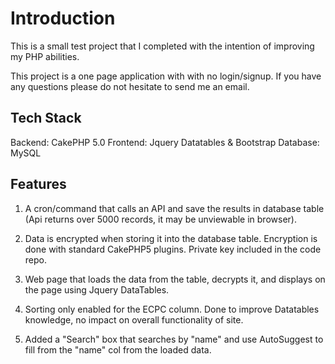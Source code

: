 # Introduction
This is a small test project that I completed with the intention of improving my PHP abilities.

This project is a one page application with with no login/signup. If you have any questions please do not hesitate to send me an email.

## Tech Stack
Backend: CakePHP 5.0
Frontend: Jquery Datatables & Bootstrap
Database: MySQL

## Features
1. A cron/command that calls an API and save the results in database table (Api returns over 5000 records, it may be unviewable in browser).

2. Data is encrypted when storing it into the database table. Encryption is done with standard CakePHP5 plugins. Private key included in the code repo.

3. Web page that loads the data from the table, decrypts it, and displays on the page using Jquery DataTables.

4. Sorting only enabled for the ECPC column. Done to improve Datatables knowledge, no impact on overall functionality of site.

5. Added a "Search" box that searches by "name" and use AutoSuggest to fill from the "name" col from the loaded data.
